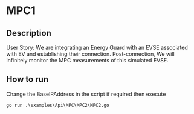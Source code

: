 # MPC1

## Description

User Story: We are integrating an Energy Guard with an EVSE associated with EV and establishing their connection. Post-connection, We will infinitely monitor the MPC measurements of this simulated EVSE.

## How to run

Change the BaseIPAddress in the script if required then execute

```batch
go run .\examples\Api\MPC\MPC2\MPC2.go
```
